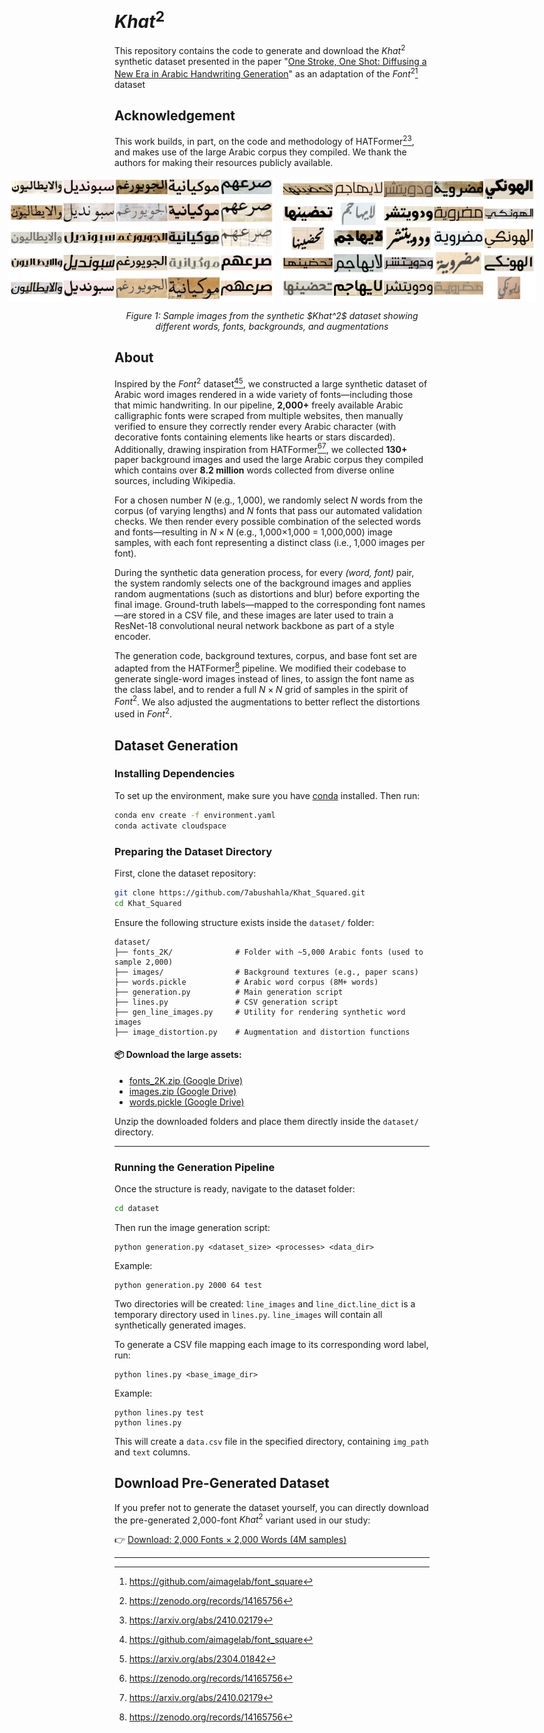# $Khat^2$
This repository contains the code to generate and download the $Khat^2$ synthetic dataset presented in the paper "[One Stroke, One Shot: Diffusing a New Era in Arabic Handwriting Generation](https://ieeexplore.ieee.org/xpl/RecentIssue.jsp?punumber=4234)" as an adaptation of the $Font^2$[^1] dataset

## Acknowledgement 
This work builds, in part, on the code and methodology of HATFormer[^3][^4], and makes use of the large Arabic corpus they compiled. We thank the authors for making their resources publicly available.

<div align="center" style="display: flex; flex-direction: row; align-items: flex-start; justify-content: center;">
  <img src="images/Khat1.png" height="200px" alt="Khat 1" style="margin-right: 10px;" />
  <img src="images/Khat2.png" height="200px" alt="Khat 2" />
</div>
<p align="center"><em>Figure 1: Sample images from the synthetic $Khat^2$ dataset showing different words, fonts, backgrounds, and augmentations</em></p>



## About
Inspired by the $Font^2$ dataset[^1][^2], we constructed a large synthetic dataset of Arabic word images rendered in a wide variety of fonts—including those that mimic handwriting. In our pipeline, **2,000+** freely available Arabic calligraphic fonts were scraped from multiple websites, then manually verified to ensure they correctly render every Arabic character (with decorative fonts containing elements like hearts or stars discarded). Additionally, drawing inspiration from HATFormer[^3][^4], we collected **130+** paper background images and used the large Arabic corpus they compiled which contains over **8.2 million** words collected from diverse online sources, including Wikipedia.

For a chosen number *N* (e.g., 1,000), we randomly select *N* words from the corpus (of varying lengths) and *N* fonts that pass our automated validation checks. We then render every possible combination of the selected words and fonts—resulting in $N×N$ (e.g., 1,000×1,000 = 1,000,000) image samples, with each font representing a distinct class (i.e., 1,000 images per font).

During the synthetic data generation process, for every *(word, font)* pair, the system randomly selects one of the background images and applies random augmentations (such as distortions and blur) before exporting the final image. Ground-truth labels—mapped to the corresponding font names—are stored in a CSV file, and these images are later used to train a ResNet-18 convolutional neural network backbone as part of a style encoder.

The generation code, background textures, corpus, and base font set are adapted from the HATFormer[^3] pipeline. We modified their codebase to generate single-word images instead of lines, to assign the font name as the class label, and to render a full $N×N$ grid of samples in the spirit of $Font^2$. We also adjusted the augmentations to better reflect the distortions used in $Font^2$.

## Dataset Generation
### Installing Dependencies
To set up the environment, make sure you have [conda](https://docs.conda.io/) installed. Then run:

```bash
conda env create -f environment.yaml
conda activate cloudspace
```

### Preparing the Dataset Directory

First, clone the dataset repository:

```bash
git clone https://github.com/7abushahla/Khat_Squared.git
cd Khat_Squared
```

Ensure the following structure exists inside the `dataset/` folder:

```
dataset/
├── fonts_2K/              # Folder with ~5,000 Arabic fonts (used to sample 2,000)
├── images/                # Background textures (e.g., paper scans)
├── words.pickle           # Arabic word corpus (8M+ words)
├── generation.py          # Main generation script
├── lines.py               # CSV generation script
├── gen_line_images.py     # Utility for rendering synthetic word images
├── image_distortion.py    # Augmentation and distortion functions
```

#### 📦 Download the large assets:

- [fonts_2K.zip (Google Drive)](https://drive.google.com/file/d/1Zii1J2yh8NL9A4Kjs5b8rdyUSQGHnGvg/view?usp=share_link)
- [images.zip (Google Drive)](https://drive.google.com/file/d/1Zj80lhG9Us7-zRgi8bv3v3WJT1zIo4C6/view?usp=share_link)
- [words.pickle (Google Drive)](https://drive.google.com/file/d/1hKd4x-FvgZiAtQdoHEZ-791FOSZ5e8oT/view?usp=share_link)

Unzip the downloaded folders and place them directly inside the `dataset/` directory.

---

### Running the Generation Pipeline

Once the structure is ready, navigate to the dataset folder:

```bash
cd dataset
```

Then run the image generation script:
```
python generation.py <dataset_size> <processes> <data_dir>
```
Example:
```
python generation.py 2000 64 test
```
Two directories will be created: `line_images` and `line_dict`.`line_dict` is a temporary directory used in `lines.py`. `line_images` will contain all synthetically generated images.

To generate a CSV file mapping each image to its corresponding word label, run:

```
python lines.py <base_image_dir>
```
Example:
```
python lines.py test
python lines.py
```
This will create a `data.csv` file in the specified directory, containing `img_path` and `text` columns.


## Download Pre-Generated Dataset

If you prefer not to generate the dataset yourself, you can directly download the pre-generated 2,000-font $Khat^2$ variant used in our study:

👉 [Download: 2,000 Fonts × 2,000 Words (4M samples)](https://drive.google.com/file/d/10rOgKsOINfPUdUKqtc-xEtgcmdvSDUF-/view?usp=share_link)

---

[^1]: https://github.com/aimagelab/font_square
[^2]: https://arxiv.org/abs/2304.01842
[^3]: https://zenodo.org/records/14165756
[^4]: https://arxiv.org/abs/2410.02179
